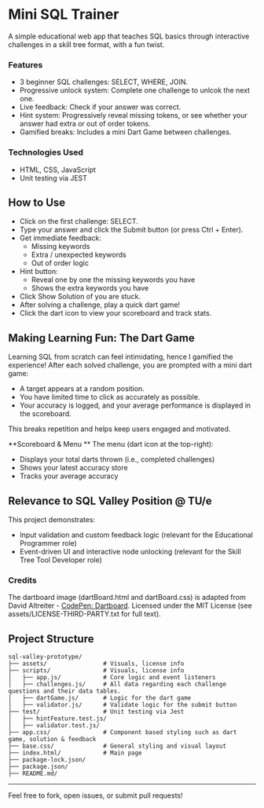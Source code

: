 # Mini SQL Trainer

A simple educational web app that teaches SQL basics through interactive challenges in a skill tree format, with a fun twist.

###  Features
- 3 beginner SQL challenges: SELECT, WHERE, JOIN.
- Progressive unlock system: Complete one challenge to unlcok the next one.
- Live feedback: Check if your answer was correct.
- Hint system: Progressively reveal missing tokens, or see whether your answer had extra or out of order tokens.
- Gamified breaks: Includes a mini Dart Game between challenges.

### Technologies Used
- HTML, CSS, JavaScript 
- Unit testing via JEST

## How to Use
- Click on the first challenge: SELECT.
- Type your answer and click the Submit button (or press Ctrl + Enter).
- Get immediate feedback:
  - Missing keywords
  - Extra / unexpected keywords
  - Out of order logic
- Hint button:
  - Reveal one by one the missing keywords you have
  - Shows the extra keywords you have
- Click Show Solution of you are stuck.
- After solving a challenge, play a quick dart game!
- Click the dart icon to view your scoreboard and track stats.

## Making Learning Fun: The Dart Game

Learning SQL from scratch can feel intimidating, hence I gamified the experience!
After each solved challenge, you are prompted with a mini dart game:
- A target appears at a random position.
- You have limited time to click as accurately as possible.
- Your accuracy is logged, and your average performance is displayed in the scoreboard.

This breaks repetition and helps keep users engaged and motivated.

**Scoreboard & Menu **
The menu (dart icon at the top-right):
- Displays your total darts thrown (i.e., completed challenges)
- Shows your latest accuracy store
- Tracks your average accuracy

## Relevance to SQL Valley Position @ TU/e

This project demonstrates:
- Input validation and custom feedback logic (relevant for the Educational Programmer role)
- Event-driven UI and interactive node unlocking (relevant for the Skill Tree Tool Developer role)

### Credits
The dartboard image (dartBoard.html and dartBoard.css) is adapted from David Altreiter - [CodePen: Dartboard](https://codepen.io/altreiter/pen/XzQeGJ). Licensed under the MIT License (see assets/LICENSE-THIRD-PARTY.txt for full text).

## Project Structure
```
sql-valley-prototype/
├── assets/                # Visuals, license info
├── scripts/               # Visuals, license info
│   ├── app.js/            # Core logic and event listeners
│   ├── challenges.js/     # All data regarding each challenge questions and their data tables.
│   ├── dartGame.js/       # Logic for the dart game
│   ├── validator.js/      # Validate logic for the submit button
├── test/                  # Unit testing via Jest
│   ├── hintFeature.test.js/ 
│   ├── validator.test.js/
├── app.css/               # Component based styling such as dart game, solution & feedback
├── base.css/              # General styling and visual layout
├── index.html/            # Main page
├── package-lock.json/
├── package.json/
├── README.md/
```
---

Feel free to fork, open issues, or submit pull requests!

